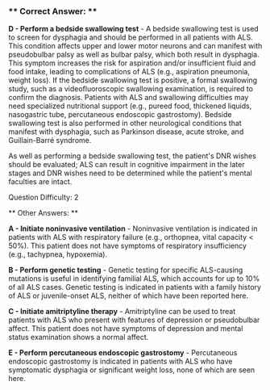 ### ** Correct Answer: **

**D - Perform a bedside swallowing test** - A bedside swallowing test is used to screen for dysphagia and should be performed in all patients with ALS. This condition affects upper and lower motor neurons and can manifest with pseudobulbar palsy as well as bulbar palsy, which both result in dysphagia. This symptom increases the risk for aspiration and/or insufficient fluid and food intake, leading to complications of ALS (e.g., aspiration pneumonia, weight loss). If the bedside swallowing test is positive, a formal swallowing study, such as a videofluoroscopic swallowing examination, is required to confirm the diagnosis. Patients with ALS and swallowing difficulties may need specialized nutritional support (e.g., pureed food, thickened liquids, nasogastric tube, percutaneous endoscopic gastrostomy). Bedside swallowing test is also performed in other neurological conditions that manifest with dysphagia, such as Parkinson disease, acute stroke, and Guillain-Barré syndrome.

As well as performing a bedside swallowing test, the patient's DNR wishes should be evaluated; ALS can result in cognitive impairment in the later stages and DNR wishes need to be determined while the patient's mental faculties are intact.

Question Difficulty: 2

** Other Answers: **

**A - Initiate noninvasive ventilation** - Noninvasive ventilation is indicated in patients with ALS with respiratory failure (e.g., orthopnea, vital capacity < 50%). This patient does not have symptoms of respiratory insufficiency (e.g., tachypnea, hypoxemia).

**B - Perform genetic testing** - Genetic testing for specific ALS-causing mutations is useful in identifying familial ALS, which accounts for up to 10% of all ALS cases. Genetic testing is indicated in patients with a family history of ALS or juvenile-onset ALS, neither of which have been reported here.

**C - Initiate amitriptyline therapy** - Amitriptyline can be used to treat patients with ALS who present with features of depression or pseudobulbar affect. This patient does not have symptoms of depression and mental status examination shows a normal affect.

**E - Perform percutaneous endoscopic gastrostomy** - Percutaneous endoscopic gastrostomy is indicated in patients with ALS who have symptomatic dysphagia or significant weight loss, none of which are seen here.

